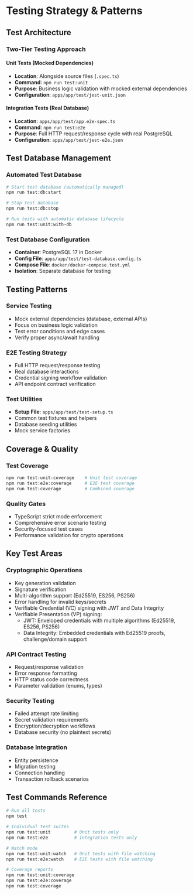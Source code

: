 # Testing Strategy & Patterns

## Test Architecture

### Two-Tier Testing Approach

#### Unit Tests (Mocked Dependencies)
- **Location**: Alongside source files (`.spec.ts`)
- **Command**: `npm run test:unit`
- **Purpose**: Business logic validation with mocked external dependencies
- **Configuration**: `apps/app/test/jest-unit.json`

#### Integration Tests (Real Database)
- **Location**: `apps/app/test/app.e2e-spec.ts`
- **Command**: `npm run test:e2e`
- **Purpose**: Full HTTP request/response cycle with real PostgreSQL
- **Configuration**: `apps/app/test/jest-e2e.json`

## Test Database Management

### Automated Test Database
```bash
# Start test database (automatically managed)
npm run test:db:start

# Stop test database
npm run test:db:stop

# Run tests with automatic database lifecycle
npm run test:unit:with-db
```

### Test Database Configuration
- **Container**: PostgreSQL 17 in Docker
- **Config File**: `apps/app/test/test-database.config.ts`
- **Compose File**: `docker/docker-compose.test.yml`
- **Isolation**: Separate database for testing

## Testing Patterns

### Service Testing
- Mock external dependencies (database, external APIs)
- Focus on business logic validation
- Test error conditions and edge cases
- Verify proper async/await handling

### E2E Testing Strategy  
- Full HTTP request/response testing
- Real database interactions
- Credential signing workflow validation
- API endpoint contract verification

### Test Utilities
- **Setup File**: `apps/app/test/test-setup.ts`
- Common test fixtures and helpers
- Database seeding utilities
- Mock service factories

## Coverage & Quality

### Test Coverage
```bash
npm run test:unit:coverage    # Unit test coverage
npm run test:e2e:coverage     # E2E test coverage  
npm run test:coverage         # Combined coverage
```

### Quality Gates
- TypeScript strict mode enforcement
- Comprehensive error scenario testing
- Security-focused test cases
- Performance validation for crypto operations

## Key Test Areas

### Cryptographic Operations
- Key generation validation
- Signature verification
- Multi-algorithm support (Ed25519, ES256, PS256)
- Error handling for invalid keys/secrets
- Verifiable Credential (VC) signing with JWT and Data Integrity
- Verifiable Presentation (VP) signing:
  - JWT: Enveloped credentials with multiple algorithms (Ed25519, ES256, PS256)
  - Data Integrity: Embedded credentials with Ed25519 proofs, challenge/domain support

### API Contract Testing
- Request/response validation
- Error response formatting
- HTTP status code correctness
- Parameter validation (enums, types)

### Security Testing
- Failed attempt rate limiting
- Secret validation requirements
- Encryption/decryption workflows
- Database security (no plaintext secrets)

### Database Integration
- Entity persistence
- Migration testing
- Connection handling
- Transaction rollback scenarios

## Test Commands Reference

```bash
# Run all tests
npm test

# Individual test suites
npm run test:unit         # Unit tests only
npm run test:e2e          # Integration tests only

# Watch mode
npm run test:unit:watch   # Unit tests with file watching
npm run test:e2e:watch    # E2E tests with file watching

# Coverage reports
npm run test:unit:coverage
npm run test:e2e:coverage
npm run test:coverage
```